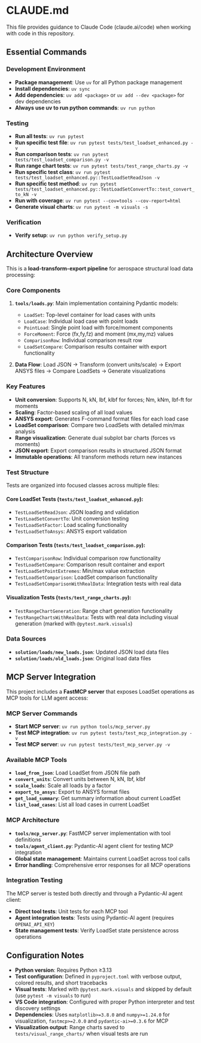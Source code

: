 # CLAUDE.md

This file provides guidance to Claude Code (claude.ai/code) when working with code in this repository.

## Essential Commands

### Development Environment
- **Package management**: Use `uv` for all Python package management
- **Install dependencies**: `uv sync`
- **Add dependencies**: `uv add <package>` or `uv add --dev <package>` for dev dependencies
- **Always use uv to run python commands**: `uv run python`

### Testing
- **Run all tests**: `uv run pytest`
- **Run specific test file**: `uv run pytest tests/test_loadset_enhanced.py -v`
- **Run comparison tests**: `uv run pytest tests/test_loadset_comparison.py -v`
- **Run range chart tests**: `uv run pytest tests/test_range_charts.py -v`
- **Run specific test class**: `uv run pytest tests/test_loadset_enhanced.py::TestLoadSetReadJson -v`
- **Run specific test method**: `uv run pytest tests/test_loadset_enhanced.py::TestLoadSetConvertTo::test_convert_to_kN -v`
- **Run with coverage**: `uv run pytest --cov=tools --cov-report=html`
- **Generate visual charts**: `uv run pytest -m visuals -s`

### Verification
- **Verify setup**: `uv run python verify_setup.py`

## Architecture Overview

This is a **load-transform-export pipeline** for aerospace structural load data processing:

### Core Components
1. **`tools/loads.py`**: Main implementation containing Pydantic models:
   - `LoadSet`: Top-level container for load cases with units
   - `LoadCase`: Individual load case with point loads
   - `PointLoad`: Single point load with force/moment components
   - `ForceMoment`: Force (fx,fy,fz) and moment (mx,my,mz) values
   - `ComparisonRow`: Individual comparison result row
   - `LoadSetCompare`: Comparison results container with export functionality

2. **Data Flow**: Load JSON → Transform (convert units/scale) → Export ANSYS files → Compare LoadSets → Generate visualizations

### Key Features
- **Unit conversion**: Supports N, kN, lbf, klbf for forces; Nm, kNm, lbf-ft for moments
- **Scaling**: Factor-based scaling of all load values
- **ANSYS export**: Generates F-command format files for each load case
- **LoadSet comparison**: Compare two LoadSets with detailed min/max analysis
- **Range visualization**: Generate dual subplot bar charts (forces vs moments)
- **JSON export**: Export comparison results in structured JSON format
- **Immutable operations**: All transform methods return new instances

### Test Structure
Tests are organized into focused classes across multiple files:

#### Core LoadSet Tests (`tests/test_loadset_enhanced.py`):
- `TestLoadSetReadJson`: JSON loading and validation
- `TestLoadSetConvertTo`: Unit conversion testing
- `TestLoadSetFactor`: Load scaling functionality
- `TestLoadSetToAnsys`: ANSYS export validation

#### Comparison Tests (`tests/test_loadset_comparison.py`):
- `TestComparisonRow`: Individual comparison row functionality
- `TestLoadSetCompare`: Comparison result container and export
- `TestLoadSetPointExtremes`: Min/max value extraction
- `TestLoadSetComparison`: LoadSet comparison functionality
- `TestLoadSetComparisonWithRealData`: Integration tests with real data

#### Visualization Tests (`tests/test_range_charts.py`):
- `TestRangeChartGeneration`: Range chart generation functionality
- `TestRangeChartsWithRealData`: Tests with real data including visual generation (marked with `@pytest.mark.visuals`)

### Data Sources
- **`solution/loads/new_loads.json`**: Updated JSON load data files
- **`solution/loads/old_loads.json`**: Original load data files

## MCP Server Integration

This project includes a **FastMCP server** that exposes LoadSet operations as MCP tools for LLM agent access:

### MCP Server Commands
- **Start MCP server**: `uv run python tools/mcp_server.py`
- **Test MCP integration**: `uv run pytest tests/test_mcp_integration.py -v`
- **Test MCP server**: `uv run pytest tests/test_mcp_server.py -v`

### Available MCP Tools
- **`load_from_json`**: Load LoadSet from JSON file path
- **`convert_units`**: Convert units between N, kN, lbf, klbf  
- **`scale_loads`**: Scale all loads by a factor
- **`export_to_ansys`**: Export to ANSYS format files
- **`get_load_summary`**: Get summary information about current LoadSet
- **`list_load_cases`**: List all load cases in current LoadSet

### MCP Architecture
- **`tools/mcp_server.py`**: FastMCP server implementation with tool definitions
- **`tools/agent_client.py`**: Pydantic-AI agent client for testing MCP integration
- **Global state management**: Maintains current LoadSet across tool calls
- **Error handling**: Comprehensive error responses for all MCP operations

### Integration Testing
The MCP server is tested both directly and through a Pydantic-AI agent client:
- **Direct tool tests**: Unit tests for each MCP tool
- **Agent integration tests**: Tests using Pydantic-AI agent (requires `OPENAI_API_KEY`)
- **State management tests**: Verify LoadSet state persistence across operations

## Configuration Notes

- **Python version**: Requires Python ≥3.13
- **Test configuration**: Defined in `pyproject.toml` with verbose output, colored results, and short tracebacks
- **Visual tests**: Marked with `@pytest.mark.visuals` and skipped by default (use `pytest -m visuals` to run)
- **VS Code integration**: Configured with proper Python interpreter and test discovery settings
- **Dependencies**: Uses `matplotlib>=3.8.0` and `numpy>=1.24.0` for visualization, `fastmcp>=2.0.0` and `pydantic-ai>=0.3.6` for MCP
- **Visualization output**: Range charts saved to `tests/visual_range_charts/` when visual tests are run